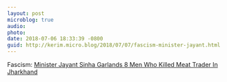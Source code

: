 ```yaml
---
layout: post
microblog: true
audio: 
photo: 
date: 2018-07-06 18:33:39 -0800
guid: http://kerim.micro.blog/2018/07/07/fascism-minister-jayant.html
---
```

Fascism: [Minister Jayant Sinha Garlands 8 Men Who Killed Meat Trader In Jharkhand](https://www.ndtv.com/india-news/minister-jayant-sinha-garlands-8-men-who-killed-meat-trader-in-jharkhand-1879268)
